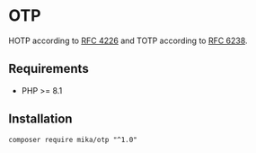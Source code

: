 # OTP

HOTP according to [RFC 4226](https://datatracker.ietf.org/doc/html/rfc4226) and TOTP according to [RFC 6238](https://datatracker.ietf.org/doc/html/rfc6238).

## Requirements

- PHP >= 8.1

## Installation

```shell
composer require mika/otp "^1.0"
```
